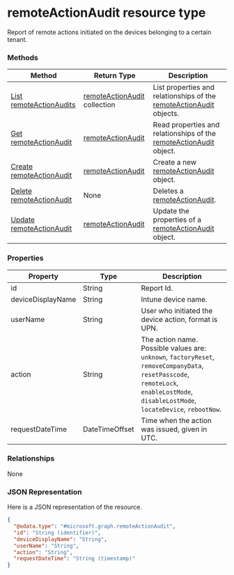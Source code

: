 ﻿# remoteActionAudit resource type

Report of remote actions initiated on the devices belonging to a certain tenant.
### Methods
|Method|Return Type|Description|
|---|---|---|
|[List remoteActionAudits](../api/intune_onboarding_remoteActionAudit_list.md)|[remoteActionAudit](../resources/intune_onboarding_remoteActionAudit.md) collection|List properties and relationships of the [remoteActionAudit](../resources/intune_onboarding_remoteActionAudit.md) objects.|
|[Get remoteActionAudit](../api/intune_onboarding_remoteActionAudit_get.md)|[remoteActionAudit](../resources/intune_onboarding_remoteActionAudit.md)|Read properties and relationships of the [remoteActionAudit](../resources/intune_onboarding_remoteActionAudit.md) object.|
|[Create remoteActionAudit](../api/intune_onboarding_remoteActionAudit_create.md)|[remoteActionAudit](../resources/intune_onboarding_remoteActionAudit.md)|Create a new [remoteActionAudit](../resources/intune_onboarding_remoteActionAudit.md) object.|
|[Delete remoteActionAudit](../api/intune_onboarding_remoteActionAudit_delete.md)|None|Deletes a [remoteActionAudit](../resources/intune_onboarding_remoteActionAudit.md).|
|[Update remoteActionAudit](../api/intune_onboarding_remoteActionAudit_update.md)|[remoteActionAudit](../resources/intune_onboarding_remoteActionAudit.md)|Update the properties of a [remoteActionAudit](../resources/intune_onboarding_remoteActionAudit.md) object.|

### Properties
|Property|Type|Description|
|---|---|---|
|id|String|Report Id.|
|deviceDisplayName|String|Intune device name.|
|userName|String|User who initiated the device action, format is UPN.|
|action|String|The action name. Possible values are: `unknown`, `factoryReset`, `removeCompanyData`, `resetPasscode`, `remoteLock`, `enableLostMode`, `disableLostMode`, `locateDevice`, `rebootNow`.|
|requestDateTime|DateTimeOffset|Time when the action was issued, given in UTC.|

### Relationships
None
### JSON Representation
Here is a JSON representation of the resource.
<!-- {
  "blockType": "resource",
  "keyProperty": "id",
  "@odata.type": "microsoft.graph.remoteActionAudit"
}
-->
```json
{
  "@odata.type": "#microsoft.graph.remoteActionAudit",
  "id": "String (identifier)",
  "deviceDisplayName": "String",
  "userName": "String",
  "action": "String",
  "requestDateTime": "String (timestamp)"
}
```


